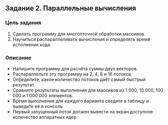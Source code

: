 ## Задание 2. Параллельные вычисления
### Цель задания
1. Сделать программу для многопточной обработки массивов.
2. Научиться распараллеливать вычисления и определять время исполнения кода.
### Описание
* Напишите программу для расчёта суммы двух векторов.
* Распараллельте эту программу на 2, 4, 8 и 16 потоков.
* Определите, какое количество потоков даёт самый быстрый результат.
* Сравните результаты выполнения для массивов из 1 000, 10 000, 100 000 и 1 000 000 элементов.
* Время выполнения для каждого варианта сведите в таблицу и выведите её в консоль.
* Первый запущенный поток должен вывести на экран доступное количество аппаратных ядер.
